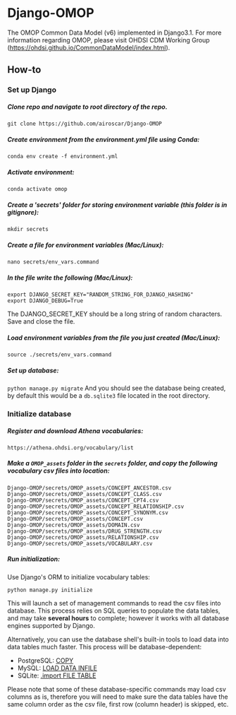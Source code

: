# Django-OMOP

The OMOP Common Data Model (v6) implemented in Django3.1. For more information regarding OMOP, please visit OHDSI CDM Working Group (https://ohdsi.github.io/CommonDataModel/index.html).

## How-to

### Set up Django

##### Clone repo and navigate to root directory of the repo.

`git clone https://github.com/airoscar/Django-OMOP`

##### Create environment from the environment.yml file using Conda:

`conda env create -f environment.yml`

##### Activate environment:

`conda activate omop`

##### Create a 'secrets' folder for storing environment variable (this folder is in gitignore):

`mkdir secrets`

##### Create a file for environment variables (Mac/Linux):

`nano secrets/env_vars.command`

##### In the file write the following (Mac/Linux):

```
export DJANGO_SECRET_KEY="RANDOM_STRING_FOR_DJANGO_HASHING"
export DJANGO_DEBUG=True
```

The DJANGO_SECRET_KEY should be a long string of random characters. Save and close the file.

##### Load environment variables from the file you just created (Mac/Linux):

`source ./secrets/env_vars.command`

##### Set up database:

`python manage.py migrate`
And you should see the database being created, by default this would be a `db.sqlite3` file located in the root directory.

### Initialize database

##### Register and download Athena vocabularies:

`https://athena.ohdsi.org/vocabulary/list`

##### Make a `OMOP_assets` folder in the `secrets` folder, and copy the following vocabulary csv files into location:

```
Django-OMOP/secrets/OMOP_assets/CONCEPT_ANCESTOR.csv
Django-OMOP/secrets/OMOP_assets/CONCEPT_CLASS.csv
Django-OMOP/secrets/OMOP_assets/CONCEPT_CPT4.csv
Django-OMOP/secrets/OMOP_assets/CONCEPT_RELATIONSHIP.csv
Django-OMOP/secrets/OMOP_assets/CONCEPT_SYNONYM.csv
Django-OMOP/secrets/OMOP_assets/CONCEPT.csv
Django-OMOP/secrets/OMOP_assets/DOMAIN.csv
Django-OMOP/secrets/OMOP_assets/DRUG_STRENGTH.csv
Django-OMOP/secrets/OMOP_assets/RELATIONSHIP.csv
Django-OMOP/secrets/OMOP_assets/VOCABULARY.csv
```

##### Run initialization:

Use Django's ORM to initialize vocabulary tables:

```
python manage.py initialize
```

This will launch a set of management commands to read the csv files into database. This process relies on SQL queries to populate the data tables, and may take **several hours** to complete; however it works with all database engines supported by Django.

Alternatively, you can use the database shell's built-in tools to load data into data tables much faster. This process will be database-dependent:

- PostgreSQL: [COPY](https://www.postgresql.org/docs/13/sql-copy.html)
- MySQL: [LOAD DATA INFILE](https://dev.mysql.com/doc/refman/8.0/en/load-data.html)
- SQLite: [.import FILE TABLE](https://sqlite.org/cli.html)

Please note that some of these database-specific commands may load csv columns as is, therefore you will need to make sure the data tables have the same column order as the csv file, first row (column header) is skipped, etc.
